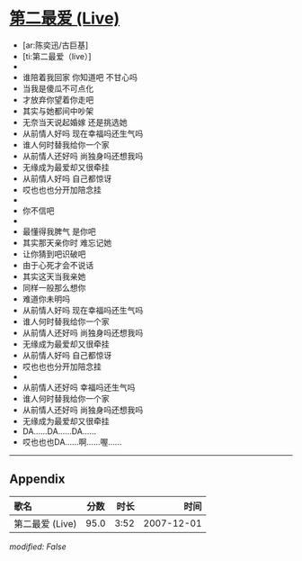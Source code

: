 # [第二最爱 (Live)](https://music.163.com/song?id=36190589)

* [ar:陈奕迅/古巨基]
* [ti:第二最爱（live）]
* 
* 谁陪着我回家 你知道吧 不甘心吗
* 当我是傻瓜不可点化
* 才放弃你望着你走吧
* 其实与她都间中吵架
* 无奈当天说起婚嫁 还是挑选她
* 从前情人好吗 现在幸福吗还生气吗
* 谁人何时替我给你一个家
* 从前情人还好吗 尚独身吗还想我吗
* 无缘成为最爱却又很牵挂
* 从前情人好吗 自己都惊讶
* 哎也也也分开加陪念挂
* 
* 你不信吧
* 
* 最懂得我脾气 是你吧
* 其实那天亲你时 难忘记她
* 让你猜到吧识破吧
* 由于心死才会不说话
* 其实这天当我亲她
* 同样一般那么想你
* 难道你未明吗
* 从前情人好吗 现在幸福吗还生气吗
* 谁人何时替我给你一个家
* 从前情人还好吗 尚独身吗还想我吗
* 无缘成为最爱却又很牵挂
* 从前情人好吗 自己都惊讶
* 哎也也也分开加陪念挂
* 
* 从前情人还好吗 幸福吗还生气吗
* 谁人何时替我给你一个家
* 从前情人还好吗 尚独身吗还想我吗
* 无缘成为最爱却又很牵挂
* DA......DA......DA......
* 哎也也也DA......啊......喔......


---

## Appendix

|歌名|分数|时长|时间|
|:---|:---:|---:|---:|
|第二最爱 (Live)|95.0|3:52|2007-12-01

*modified: False*